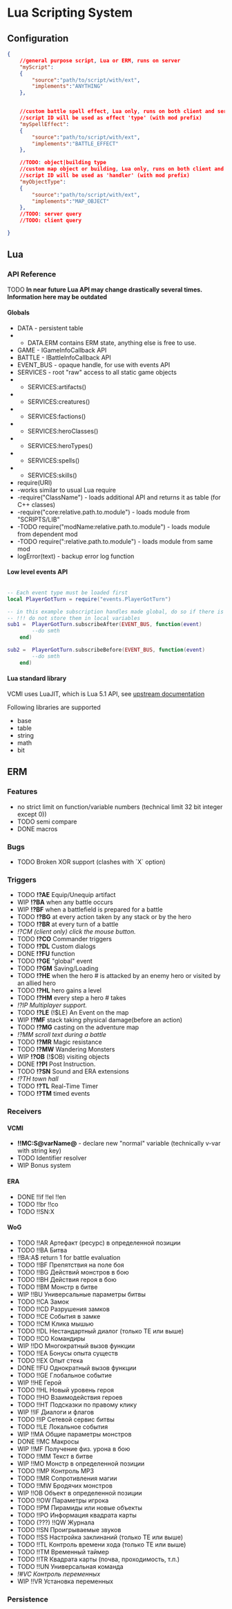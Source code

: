 # Lua Scripting System

## Configuration

```json
{
 	//general purpose script, Lua or ERM, runs on server
 	"myScript":
	{
		"source":"path/to/script/with/ext",
		"implements":"ANYTHING"
	},


 	//custom battle spell effect, Lua only, runs on both client and server
 	//script ID will be used as effect 'type' (with mod prefix)
 	"mySpellEffect":
	{
		"source":"path/to/script/with/ext",
		"implements":"BATTLE_EFFECT"
	},

	//TODO: object|building type
 	//custom map object or building, Lua only, runs on both client and server
 	//script ID will be used as 'handler' (with mod prefix)
 	"myObjectType":
	{
		"source":"path/to/script/with/ext",
		"implements":"MAP_OBJECT"
	},
	//TODO: server query
	//TODO: client query

}
```

## Lua

### API Reference

TODO **In near future Lua API may change drastically several times. Information here may be outdated**

#### Globals

- DATA - persistent table
- - DATA.ERM contains ERM state, anything else is free to use.
- GAME - IGameInfoCallback API
- BATTLE - IBattleInfoCallback API
- EVENT_BUS - opaque handle, for use with events API
- SERVICES - root "raw" access to all static game objects
- - SERVICES:artifacts()
- - SERVICES:creatures()
- - SERVICES:factions()
- - SERVICES:heroClasses()
- - SERVICES:heroTypes()
- - SERVICES:spells()
- - SERVICES:skills()
- require(URI)
- -works similar to usual Lua require
- -require("ClassName") - loads additional API and returns it as table (for C++ classes)
- -require("core:relative.path.to.module") - loads module from "SCRIPTS/LIB"
- -TODO require("modName:relative.path.to.module") - loads module from dependent mod
- -TODO require(":relative.path.to.module") - loads module from same mod
- logError(text) - backup error log function

#### Low level events API

```lua

-- Each event type must be loaded first
local PlayerGotTurn = require("events.PlayerGotTurn")

-- in this example subscription handles made global, do so if there is no better place
-- !!! do not store them in local variables
sub1 = 	PlayerGotTurn.subscribeAfter(EVENT_BUS, function(event)
		--do smth
	end)

sub2 = 	PlayerGotTurn.subscribeBefore(EVENT_BUS, function(event)
		--do smth
	end)
```

#### Lua standard library

VCMI uses LuaJIT, which is Lua 5.1 API, see [upstream documentation](https://www.lua.org/manual/5.1/manual.html)

Following libraries are supported

- base
- table
- string
- math
- bit

## ERM

### Features

- no strict limit on function/variable numbers (technical limit 32 bit integer except 0))
- TODO semi compare
- DONE macros

### Bugs

- TODO Broken XOR support (clashes with \`X\` option)

### Triggers

- TODO **!?AE** Equip/Unequip artifact
- WIP **!?BA** when any battle occurs
- WIP **!?BF** when a battlefield is prepared for a battle
- TODO **!?BG** at every action taken by any stack or by the hero
- TODO **!?BR** at every turn of a battle
- *!?CM (client only) click the mouse button.*
- TODO **!?CO** Commander triggers
- TODO **!?DL** Custom dialogs
- DONE **!?FU** function
- TODO **!?GE** "global" event
- TODO **!?GM** Saving/Loading
- TODO **!?HE** when the hero \# is attacked by an enemy hero or
    visited by an allied hero
- TODO **!?HL** hero gains a level
- TODO **!?HM** every step a hero \# takes
- *!?IP Multiplayer support.*
- TODO **!?LE** (!$LE) An Event on the map
- WIP **!?MF** stack taking physical damage(before an action)
- TODO **!?MG** casting on the adventure map
- *!?MM scroll text during a battle*
- TODO **!?MR** Magic resistance
- TODO **!?MW** Wandering Monsters
- WIP **!?OB** (!$OB) visiting objects
- DONE **!?PI** Post Instruction.
- TODO **!?SN** Sound and ERA extensions
- *!?TH town hall*
- TODO **!?TL** Real-Time Timer
- TODO **!?TM** timed events

### Receivers

#### VCMI

- **!!MC:S@varName@** - declare new "normal" variable (technically
    v-var with string key)
- TODO Identifier resolver
- WIP Bonus system

#### ERA

- DONE !!if !!el !!en
- TODO !!br !!co
- TODO !!SN:X

#### WoG

- TODO !!AR Артефакт (ресурс) в определенной позиции
- TODO !!BA Битва
- !!BA:A$ return 1 for battle evaluation
- TODO !!BF Препятствия на поле боя
- TODO !!BG Действий монстров в бою
- TODO !!BH Действия героя в бою
- TODO !!BM Монстр в битве
- WIP !!BU Универсальные параметры битвы
- TODO !!CA Замок
- TODO !!CD Разрушения замков
- TODO !!CE События в замке
- TODO !!CM Клика мышью
- TODO !!DL Нестандартный диалог (только ТЕ или выше)
- TODO !!CO Командиры
- WIP !!DO Многократный вызов функции
- TODO !!EA Бонусы опыта существ
- TODO !!EX Опыт стека
- DONE !!FU Однократный вызов функции
- TODO !!GE Глобальное событие
- WIP !!HE Герой
- TODO !!HL Новый уровень героя
- TODO !!HO Взаимодействия героев
- TODO !!HT Подсказки по правому клику
- WIP !!IF Диалоги и флагов
- TODO !!IP Сетевой сервис битвы
- TODO !!LE Локальное события
- WIP !!MA Общие параметры монстров
- DONE !!MC Макросы
- WIP !!MF Получение физ. урона в бою
- TODO !!MM Текст в битве
- WIP !!MO Монстр в определенной позиции
- TODO !!MP Контроль MP3
- TODO !!MR Сопротивления магии
- TODO !!MW Бродячих монстров
- WIP !!OB Объект в определенной позиции
- TODO !!OW Параметры игрока
- TODO !!PM Пирамиды или новые объекты
- TODO !!PO Информация квадрата карты
- TODO (???) !!QW Журнала
- TODO !!SN Проигрываемые звуков
- TODO !!SS Настройка заклинаний (только ТЕ или выше)
- TODO !!TL Контроль времени хода (только ТЕ или выше)
- TODO !!TM Временный таймер
- TODO !!TR Квадрата карты (почва, проходимость, т.п.)
- TODO !!UN Универсальная команда
- *!#VC Контроль переменных*
- WIP !!VR Установка переменных

### Persistence
